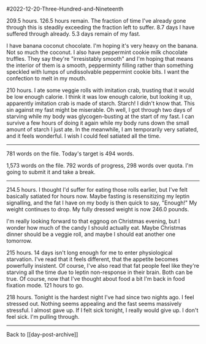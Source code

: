 #2022-12-20-Three-Hundred-and-Nineteenth

209.5 hours.  126.5 hours remain.  The fraction of time I've already gone through this is steadily exceeding the fraction left to suffer.  8.7 days I have suffered through already.  5.3 days remain of my fast.

I have banana coconut chocolate.  I'm hoping it's very heavy on the banana.  Not so much the coconut.  I also have peppermint cookie milk chocolate truffles.  They say they're "irresistably smooth" and I'm hoping that means the interior of them is a smooth, pepperminty filling rather than something speckled with lumps of undissolvable peppermint cookie bits.  I want the confection to melt in my mouth.

210 hours.  I ate some veggie rolls with imitation crab, trusting that it would be low enough calorie.  I think it was low enough calorie, but looking it up, apparently imitation crab is made of starch.  Starch!  I didn't know that.  This sin against my fast might be miserable.  Oh well, I got through two days of starving while my body was glycogen-busting at the start of my fast.  I can survive a few hours of doing it again while my body runs down the small amount of starch I just ate.  In the meanwhile, I am temporarily very satiated, and it feels wonderful.  I wish I could feel satiated all the time.

---
781 words on the file.  Today's target is 494 words.

1,573 words on the file.  792 words of progress, 298 words over quota.  I'm going to submit it and take a break.

---
214.5 hours.  I thought I'd suffer for eating those rolls earlier, but I've felt basically satiated for hours now.  Maybe fasting is resensitizing my leptin signalling, and the fat I have on my body is then quick to say, "Enough!"  My weight continues to drop.  My fully dressed weight is now 246.0 pounds.

I'm really looking forward to that eggnog on Christmas evening, but I wonder how much of the candy I should actually eat.  Maybe Christmas dinner should be a veggie roll, and maybe I should eat another one tomorrow.

215 hours.  14 days isn't long enough for me to enter physiological starvation.  I've read that it feels different, that the appetite becomes powerfully insistent.  Of course, I've also read that fat people feel like they're starving all the time due to leptin non-response in their brain.  Both can be true.  Of course, now that I've thought about food a bit I'm back in food fixation mode.  121 hours to go.

218 hours.  Tonight is the hardest night I've had since two nights ago.  I feel stressed out.  Nothing seems appealing and the fast seems massively stressful.  I almost gave up.  If I felt sick tonight, I really would give up.  I don't feel sick.  I'm pulling through.

---
Back to [[day-post-archive]]